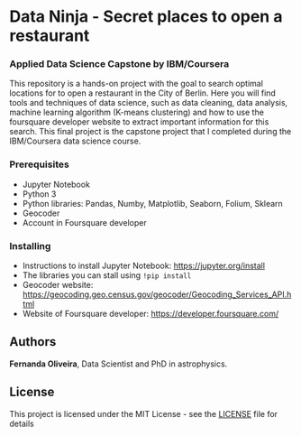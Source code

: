 # Data Ninja - Secret places to open a restaurant 
### Applied Data Science Capstone by IBM/Coursera

This repository is a hands-on project with the goal to search optimal locations for to open a restaurant in the City of Berlin. Here you will find tools and techniques of data science, such as data cleaning, data analysis, machine learning algorithm (K-means clustering) and how to use the foursquare developer website to extract important information for this search. This final project is the capstone project that I completed during the IBM/Coursera data science course.

### Prerequisites

* Jupyter Notebook
* Python 3
* Python libraries: Pandas, Numby, Matplotlib, Seaborn, Folium, Sklearn 
* Geocoder
* Account in Foursquare developer

### Installing

* Instructions to install Jupyter Notebook: https://jupyter.org/install
* The libraries you can stall using `!pip install`
* Geocoder website: https://geocoding.geo.census.gov/geocoder/Geocoding_Services_API.html
* Website of Foursquare developer: https://developer.foursquare.com/

## Authors

**Fernanda Oliveira**, Data Scientist and PhD in astrophysics.

## License

This project is licensed under the MIT License - see the [LICENSE](LICENSE) file for details
